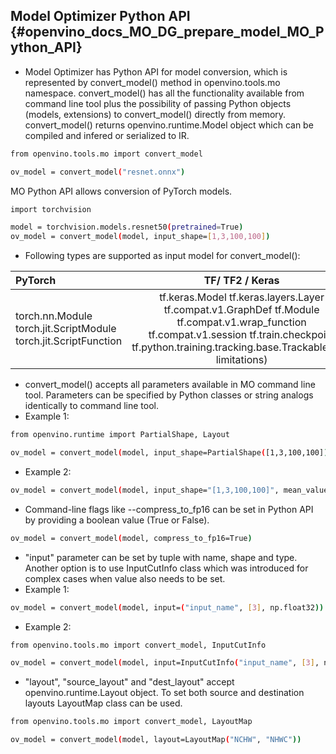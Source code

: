 ## Model Optimizer Python API {#openvino_docs_MO_DG_prepare_model_MO_Python_API}

- Model Optimizer has Python API for model conversion, which is represented by convert_model() method in openvino.tools.mo namespace.
  convert_model() has all the functionality available from command line tool plus the possibility of passing Python objects (models, extensions) to convert_model() directly from memory.
  convert_model() returns openvino.runtime.Model object which can be compiled and infered or serialized to IR.

```sh
from openvino.tools.mo import convert_model

ov_model = convert_model("resnet.onnx")
```

MO Python API allows conversion of PyTorch models.
```sh
import torchvision

model = torchvision.models.resnet50(pretrained=True)
ov_model = convert_model(model, input_shape=[1,3,100,100])
```

- Following types are supported as input model for convert_model():

| PyTorch                                                          |                                                                                            TF/ TF2 / Keras                                                                                            |
|:-----------------------------------------------------------------|:-----------------------------------------------------------------------------------------------------------------------------------------------------------------------------------------------------:|
| torch.nn.Module torch.jit.ScriptModule torch.jit.ScriptFunction  | tf.keras.Model tf.keras.layers.Layer tf.compat.v1.GraphDef tf.Module tf.compat.v1.wrap_function tf.compat.v1.session tf.train.checkpoint tf.python.training.tracking.base.Trackable(with limitations) | 

- convert_model() accepts all parameters available in MO command line tool. Parameters can be specified by Python classes or string analogs identically to command line tool.
- Example 1:
```sh
from openvino.runtime import PartialShape, Layout

ov_model = convert_model(model, input_shape=PartialShape([1,3,100,100]), mean_values=[127, 127, 127], layout=Layout("NCHW"))
```
- Example 2:
```sh
ov_model = convert_model(model, input_shape="[1,3,100,100]", mean_values="[127,127,127]", layout="NCHW")
```
- Command-line flags like --compress_to_fp16 can be set in Python API by providing a boolean value (True or False).
```sh
ov_model = convert_model(model, compress_to_fp16=True)
```
- "input" parameter can be set by tuple with name, shape and type. Another option is to use InputCutInfo class which was introduced for complex cases when value also needs to be set.
- Example 1:
```sh
ov_model = convert_model(model, input=("input_name", [3], np.float32))
```
- Example 2:
```sh
from openvino.tools.mo import convert_model, InputCutInfo

ov_model = convert_model(model, input=InputCutInfo("input_name", [3], np.float32, [0.5, 2.1, 3.4]))
```

- "layout", "source_layout" and "dest_layout" accept openvino.runtime.Layout object. To set both source and destination layouts LayoutMap class can be used.
```sh
from openvino.tools.mo import convert_model, LayoutMap

ov_model = convert_model(model, layout=LayoutMap("NCHW", "NHWC"))
```